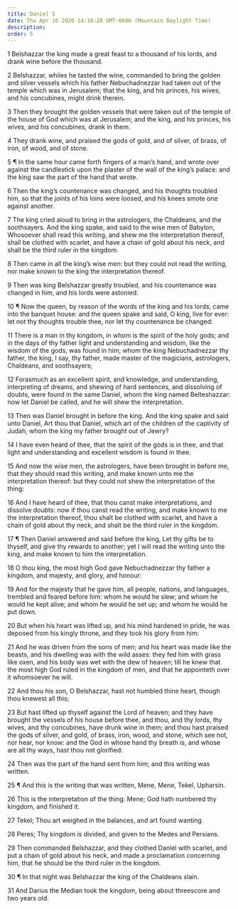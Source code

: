 ```yaml
---
title: Daniel 5
date: Thu Apr 16 2020 14:10:28 GMT-0600 (Mountain Daylight Time)
description: 
order: 5
---
```


<p>
  1 Belshazzar the king made a great feast to a thousand of his lords, and drank
  wine before the thousand.
</p>
<p>
  2 Belshazzar, whiles he tasted the wine, commanded to bring the golden and
  silver vessels which his father Nebuchadnezzar had taken out of the temple
  which was in Jerusalem; that the king, and his princes, his wives, and his
  concubines, might drink therein.
</p>
<p>
  3 Then they brought the golden vessels that were taken out of the temple of
  the house of God which was at Jerusalem; and the king, and his princes, his
  wives, and his concubines, drank in them.
</p>
<p>
  4 They drank wine, and praised the gods of gold, and of silver, of brass, of
  iron, of wood, and of stone.
</p>
<p>
  5 &#xB6; In the same hour came forth fingers of a man&#x2019;s hand, and wrote
  over against the candlestick upon the plaster of the wall of the king&#x2019;s
  palace: and the king saw the part of the hand that wrote.
</p>
<p>
  6 Then the king&#x2019;s countenance was changed, and his thoughts troubled
  him, so that the joints of his loins were loosed, and his knees smote one
  against another.
</p>
<p>
  7 The king cried aloud to bring in the astrologers, the Chaldeans, and the
  soothsayers. And the king spake, and said to the wise men of Babylon,
  Whosoever shall read this writing, and shew me the interpretation thereof,
  shall be clothed with scarlet, and have a chain of gold about his neck, and
  shall be the third ruler in the kingdom.
</p>
<p>
  8 Then came in all the king&#x2019;s wise men: but they could not read the
  writing, nor make known to the king the interpretation thereof.
</p>
<p>
  9 Then was king Belshazzar greatly troubled, and his countenance was changed
  in him, and his lords were astonied.
</p>
<p>
  10 &#xB6; Now the queen, by reason of the words of the king and his lords,
  came into the banquet house: and the queen spake and said, O king, live for
  ever: let not thy thoughts trouble thee, nor let thy countenance be changed:
</p>
<p>
  11 There is a man in thy kingdom, in whom is the spirit of the holy gods; and
  in the days of thy father light and understanding and wisdom, like the wisdom
  of the gods, was found in him; whom the king Nebuchadnezzar thy father, the
  king, I say, thy father, made master of the magicians, astrologers, Chaldeans,
  and soothsayers;
</p>
<span></span>
<p>
  12 Forasmuch as an excellent spirit, and knowledge, and understanding,
  interpreting of dreams, and shewing of hard sentences, and dissolving of
  doubts, were found in the same Daniel, whom the king named Belteshazzar: now
  let Daniel be called, and he will shew the interpretation.
</p>
<p>
  13 Then was Daniel brought in before the king. And the king spake and said
  unto Daniel, Art thou that Daniel, which art of the children of the captivity
  of Judah, whom the king my father brought out of Jewry?
</p>
<p>
  14 I have even heard of thee, that the spirit of the gods is in thee, and that
  light and understanding and excellent wisdom is found in thee.
</p>
<p>
  15 And now the wise men, the astrologers, have been brought in before me, that
  they should read this writing, and make known unto me the interpretation
  thereof: but they could not shew the interpretation of the thing:
</p>
<p>
  16 And I have heard of thee, that thou canst make interpretations, and
  dissolve doubts: now if thou canst read the writing, and make known to me the
  interpretation thereof, thou shalt be clothed with scarlet, and have a chain
  of gold about thy neck, and shalt be the third ruler in the kingdom.
</p>
<p>
  17 &#xB6; Then Daniel answered and said before the king, Let thy gifts be to
  thyself, and give thy rewards to another; yet I will read the writing unto the
  king, and make known to him the interpretation.
</p>
<p>
  18 O thou king, the most high God gave Nebuchadnezzar thy father a kingdom,
  and majesty, and glory, and honour:
</p>
<p>
  19 And for the majesty that he gave him, all people, nations, and languages,
  trembled and feared before him: whom he would he slew; and whom he would he
  kept alive; and whom he would he set up; and whom he would he put down.
</p>
<p>
  20 But when his heart was lifted up, and his mind hardened in pride, he was
  deposed from his kingly throne, and they took his glory from him:
</p>
<p>
  21 And he was driven from the sons of men; and his heart was made like the
  beasts, and his dwelling was with the wild asses: they fed him with grass like
  oxen, and his body was wet with the dew of heaven; till he knew that the most
  high God ruled in the kingdom of men, and that he appointeth over it
  whomsoever he will.
</p>
<p>
  22 And thou his son, O Belshazzar, hast not humbled thine heart, though thou
  knewest all this;
</p>
<p>
  23 But hast lifted up thyself against the Lord of heaven; and they have
  brought the vessels of his house before thee, and thou, and thy lords, thy
  wives, and thy concubines, have drunk wine in them; and thou hast praised the
  gods of silver, and gold, of brass, iron, wood, and stone, which see not, nor
  hear, nor know: and the God in whose hand thy breath is, and whose are all thy
  ways, hast thou not glorified:
</p>
<p>
  24 Then was the part of the hand sent from him; and this writing was written.
</p>
<p>
  25 &#xB6; And this is the writing that was written, Mene, Mene, Tekel,
  Upharsin.
</p>
<p>
  26 This is the interpretation of the thing: Mene; God hath numbered thy
  kingdom, and finished it.
</p>
<p>27 Tekel; Thou art weighed in the balances, and art found wanting.</p>
<p>28 Peres; Thy kingdom is divided, and given to the Medes and Persians.</p>
<span></span>
<p>
  29 Then commanded Belshazzar, and they clothed Daniel with scarlet, and put a
  chain of gold about his neck, and made a proclamation concerning him, that he
  should be the third ruler in the kingdom.
</p>
<p>30 &#xB6; In that night was Belshazzar the king of the Chaldeans slain.</p>
<p>
  31 And Darius the Median took the kingdom, being about threescore and two
  years old.
</p>
